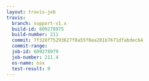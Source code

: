 ```yaml
---
layout: travis-job
travis:
  branch: support-v1.x
  build-id: 609278975
  build-number: 211
  commit: 7f328f75293627f8a55f8ea281b7671dfabdecb4
  commit-range: 
  job-id: 609278979
  job-number: 211.4
  os-name: osx
  test-result: 0
---
```

